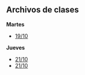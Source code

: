 ## Archivos de clases
**Martes**
- [19/10](https://codesandbox.io/s/clase-martes-19-10-21-rvpc0) 

**Jueves**
- [21/10](https://codesandbox.io/s/especificidad-rvpc0) 
- [21/10](https://codesandbox.io/s/especificidad-rvpc0)
